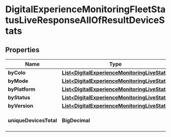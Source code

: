 

# DigitalExperienceMonitoringFleetStatusLiveResponseAllOfResultDeviceStats


## Properties

| Name | Type | Description | Notes |
|------------ | ------------- | ------------- | -------------|
|**byColo** | [**List&lt;DigitalExperienceMonitoringLiveStat&gt;**](DigitalExperienceMonitoringLiveStat.md) |  |  [optional] |
|**byMode** | [**List&lt;DigitalExperienceMonitoringLiveStat&gt;**](DigitalExperienceMonitoringLiveStat.md) |  |  [optional] |
|**byPlatform** | [**List&lt;DigitalExperienceMonitoringLiveStat&gt;**](DigitalExperienceMonitoringLiveStat.md) |  |  [optional] |
|**byStatus** | [**List&lt;DigitalExperienceMonitoringLiveStat&gt;**](DigitalExperienceMonitoringLiveStat.md) |  |  [optional] |
|**byVersion** | [**List&lt;DigitalExperienceMonitoringLiveStat&gt;**](DigitalExperienceMonitoringLiveStat.md) |  |  [optional] |
|**uniqueDevicesTotal** | **BigDecimal** | Number of unique devices |  [optional] |



